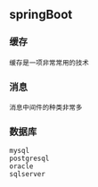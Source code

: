 ## springBoot

### 缓存

```
缓存是一项非常常用的技术
```



### 消息

```
消息中间件的种类非常多
```



### 数据库

```
mysql
postgresql
oracle
sqlserver
```

